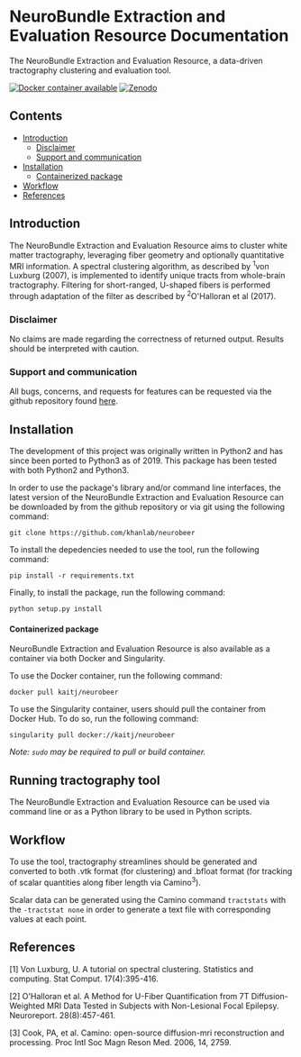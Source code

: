 # NeuroBundle Extraction and Evaluation Resource Documentation

The NeuroBundle Extraction and Evaluation Resource, a data-driven tractography clustering and evaluation tool.

[![Docker container available](https://img.shields.io/badge/docker-kaitj/neurobeer-brightgreen.svg?logo=docker&style=flat)](https://hub.docker.com/r/kaitj/neurobeer/tags/)
[![Zenodo](https://zenodo.org/badge/198719661.svg)](https://zenodo.org/badge/latestdoi/198719661)

## Contents
* [Introduction](#introduction)
    * [Disclaimer](#disclaimer)
    * [Support and communication](#support)
* [Installation](#installation)
    * [Containerized package](#container)
* [Workflow](#workflow)
* [References](#references)


## Introduction <a name="introduction"></a>
The NeuroBundle Extraction and Evaluation Resource aims to cluster white matter tractography, leveraging fiber geometry and optionally quantitative MRI information. A spectral clustering algorithm, as described by <sup>1</sup>von Luxburg (2007), is implemented to identify unique tracts from whole-brain tractography. Filtering for short-ranged, U-shaped fibers is performed through adaptation of the filter as described by <sup>2</sup>O'Halloran et al (2017).

### Disclaimer <a name="disclaimer"></a>
No claims are made regarding the correctness of returned output. Results should be interpreted with caution.

### Support and communication <a name="support"></a>
All bugs, concerns, and requests for features can be requested via the github repository found [here](https://github.com/khanlab/neurobeer/issues).

## Installation <a name="installation"></a>
The development of this project was originally written in Python2 and has since been ported to Python3 as of 2019. This package has been tested with both Python2 and Python3.

In order to use the package's library and/or command line interfaces, the latest version of the NeuroBundle Extraction and Evaluation Resource can be downloaded by from the github repository or via git using the following command:

`git clone https://github.com/khanlab/neurobeer`

To install the depedencies needed to use the tool, run the following command:

`pip install -r requirements.txt`

Finally, to install the package, run the following command:

`python setup.py install`

#### Containerized package <a name="container"></a>

NeuroBundle Extraction and Evaluation Resource is also available as a container via both Docker and Singularity.

To use the Docker container, run the following command:

`docker pull kaitj/neurobeer`

To use the Singularity container, users should pull the container from Docker Hub. To do so, run the following command:

`singularity pull docker://kaitj/neurobeer`

_Note: `sudo` may be required to pull or build container._

## Running tractography tool <a name="runmain"></a>
The NeuroBundle Extraction and Evaluation Resource can be used via command line or as a Python library to be used in Python scripts.

## Workflow <a name="workflow"></a>
To use the tool, tractography streamlines should be generated and converted to both .vtk format (for clustering) and .bfloat format (for tracking of scalar quantities along fiber length via Camino<sup>3</sup>).

Scalar data can be generated using the Camino command `tractstats` with the `-tractstat none` in order to generate a text file with corresponding values at each point.

## References <a name="references"></a>
[1] Von Luxburg, U. A tutorial on spectral clustering. Statistics and computing. Stat Comput. 17(4):395-416.

[2] O'Halloran et al. A Method for U-Fiber Quantification from 7T Diffusion-Weighted MRI Data Tested in Subjects with Non-Lesional Focal Epilepsy. Neuroreport. 28(8):457-461.

[3] Cook, PA, et al. Camino: open-source diffusion-mri reconstruction and processing. Proc Intl Soc Magn Reson Med. 2006, 14, 2759.
